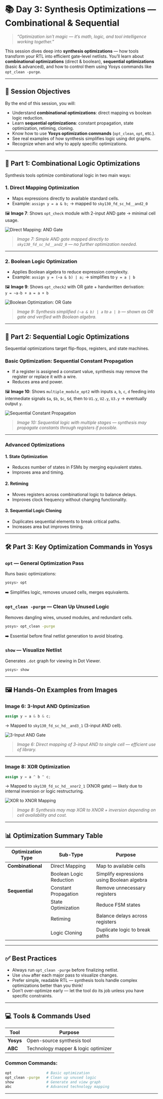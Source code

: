# 📚 Day 3: Synthesis Optimizations — Combinational & Sequential

> *“Optimization isn’t magic — it’s math, logic, and tool intelligence working together.”*

This session dives deep into **synthesis optimizations** — how tools transform your RTL into efficient gate-level netlists. You’ll learn about **combinational optimizations** (direct & boolean), **sequential optimizations** (basic & advanced), and how to control them using Yosys commands like `opt_clean -purge`.

---

## 🎯 Session Objectives

By the end of this session, you will:
- Understand **combinational optimizations**: direct mapping vs boolean logic reduction.
- Learn **sequential optimizations**: constant propagation, state optimization, retiming, cloning.
- Know how to use **Yosys optimization commands** (`opt_clean`, `opt`, etc.).
- See real examples of how synthesis simplifies logic using dot graphs.
- Recognize when and why to apply specific optimizations.

---

## 📘 Part 1: Combinational Logic Optimizations

Synthesis tools optimize combinational logic in two main ways:

### 1. Direct Mapping Optimization
- Maps expressions directly to available standard cells.
- Example: `assign y = a & b;` → mapped to `sky130_fd_sc_hd__and2_0`

🖼️ **Image 7**: Shows `opt_check` module with 2-input AND gate → minimal cell usage.

![Direct Mapping: AND Gate](https://via.placeholder.com/600x300?text=Image+7+-+Direct+Mapping+AND+Gate)

> *Image 7: Simple AND gate mapped directly to `sky130_fd_sc_hd__and2_0` — no further optimization needed.*

---

### 2. Boolean Logic Optimization
- Applies Boolean algebra to reduce expression complexity.
- Example: `assign y = (~a & b) | a;` → simplifies to `y = a | b`

🖼️ **Image 9**: Shows `opt_check2` with OR gate + handwritten derivation:  
`y = ~a·b + a = a + b`

![Boolean Optimization: OR Gate](https://via.placeholder.com/600x300?text=Image+9+-+Boolean+Optimization+OR+Gate)

> *Image 9: Synthesis simplified `(~a & b) | a` to `a | b` — shown as OR gate and verified with Boolean algebra.*

---

## 🧩 Part 2: Sequential Logic Optimizations

Sequential optimizations target flip-flops, registers, and state machines.

### Basic Optimization: Sequential Constant Propagation
- If a register is assigned a constant value, synthesis may remove the register or replace it with a wire.
- Reduces area and power.

🖼️ **Image 10**: Shows `multiple_module_opt2` with inputs `a`, `b`, `c`, `d` feeding into intermediate signals `$a`, `$b`, `$c`, `$d`, then to `U1.y`, `U2.y`, `U3.y` → eventually output `y`.

![Sequential Constant Propagation](https://via.placeholder.com/600x300?text=Image+10+-+Sequential+Constant+Propagation)

> *Image 10: Sequential logic with multiple stages — synthesis may propagate constants through registers if possible.*

---

### Advanced Optimizations

#### 1. State Optimization
- Reduces number of states in FSMs by merging equivalent states.
- Improves area and timing.

#### 2. Retiming
- Moves registers across combinational logic to balance delays.
- Improves clock frequency without changing functionality.

#### 3. Sequential Logic Cloning
- Duplicates sequential elements to break critical paths.
- Increases area but improves timing.

>
---

## 🛠 Part 3: Key Optimization Commands in Yosys

### `opt` — General Optimization Pass
Runs basic optimizations:
```bash
yosys> opt
```
➡️ Simplifies logic, removes unused cells, merges equivalents.

### `opt_clean -purge` — Clean Up Unused Logic
Removes dangling wires, unused modules, and redundant cells.

```bash
yosys> opt_clean -purge
```
➡️ Essential before final netlist generation to avoid bloating.

### `show` — Visualize Netlist
Generates `.dot` graph for viewing in Dot Viewer.

```bash
yosys> show
```

---

## 🖼️ Hands-On Examples from Images

### Image 6: 3-Input AND Optimization
```verilog
assign y = a & b & c;
```
→ Mapped to `sky130_fd_sc_hd__and3_1` (3-input AND cell).

![3-Input AND Gate](https://via.placeholder.com/600x300?text=Image+6+-+3-Input+AND+Gate)

> *Image 6: Direct mapping of 3-input AND to single cell — efficient use of library.*

---

### Image 8: XOR Optimization
```verilog
assign y = a ^ b ^ c;
```
→ Mapped to `sky130_fd_sc_hd__xnor2_1` (XNOR gate) — likely due to internal inversion or logic restructuring.

![XOR to XNOR Mapping](https://via.placeholder.com/600x300?text=Image+8+-+XOR+to+XNOR+Mapping)

> *Image 8: Synthesis may map XOR to XNOR + inversion depending on cell availability and cost.*

---

## 📊 Optimization Summary Table

| Optimization Type       | Sub-Type                  | Purpose                                      | 
|--------------------------|----------------------------|----------------------------------------------|
| **Combinational**        | Direct Mapping             | Map to available cells                       | 
|                          | Boolean Logic Reduction    | Simplify expressions using Boolean algebra   |
| **Sequential**           | Constant Propagation       | Remove unnecessary registers                 | 
|                          | State Optimization         | Reduce FSM states                            | 
|                          | Retiming                   | Balance delays across registers              | 
|                          | Logic Cloning              | Duplicate logic to break paths               | 

---

## ✅ Best Practices

- Always run `opt_clean -purge` before finalizing netlist.
- Use `show` after each major pass to visualize changes.
- Prefer simple, readable RTL — synthesis tools handle complex optimizations better than you think!
- Don’t over-optimize early — let the tool do its job unless you have specific constraints.

---

## 💻 Tools & Commands Used

| Tool       | Purpose                                  |
|------------|------------------------------------------|
| **Yosys**  | Open-source synthesis tool               |
| **ABC**    | Technology mapper & logic optimizer      |


### Common Commands:
```bash
opt                # Basic optimization
opt_clean -purge   # Clean up unused logic
show               # Generate and view graph
abc                # Advanced technology mapping
```

---

